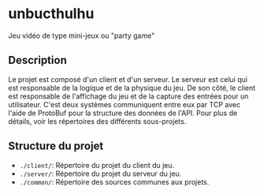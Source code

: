# unbucthulhu

Jeu vidéo de type mini-jeux ou "party game"

## Description

Le projet est composé d'un client et d'un serveur.
Le serveur est celui qui est responsable de la logique et de la physique du jeu.
De son côté, le client est responsable de l'affichage du jeu et de la capture des entrées pour un utilisateur.
C'est deux systèmes communiquent entre eux par TCP avec l'aide de ProtoBuf pour la structure des données de l'API.
Pour plus de détails, voir les répertoires des différents sous-projets.

## Structure du projet

- `./client/`: Répertoire du projet du client du jeu.
- `./server/`: Répertoire du projet du serveur du jeu.
- `./common/`: Répertoire des sources communes aux projets.